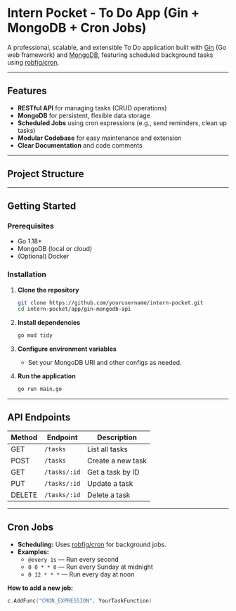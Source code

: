 # Intern Pocket - To Do App (Gin + MongoDB + Cron Jobs)

A professional, scalable, and extensible To Do application built with [Gin](https://gin-gonic.com/) (Go web framework) and [MongoDB](https://www.mongodb.com/), featuring scheduled background tasks using [robfig/cron](https://github.com/robfig/cron).

---

## Features

- **RESTful API** for managing tasks (CRUD operations)
- **MongoDB** for persistent, flexible data storage
- **Scheduled Jobs** using cron expressions (e.g., send reminders, clean up tasks)
- **Modular Codebase** for easy maintenance and extension
- **Clear Documentation** and code comments

---

## Project Structure


---

## Getting Started

### Prerequisites

- Go 1.18+
- MongoDB (local or cloud)
- (Optional) Docker

### Installation

1. **Clone the repository**
    ```sh
    git clone https://github.com/yourusername/intern-pocket.git
    cd intern-pocket/app/gin-mongodb-api
    ```

2. **Install dependencies**
    ```sh
    go mod tidy
    ```

3. **Configure environment variables**
    - Set your MongoDB URI and other configs as needed.

4. **Run the application**
    ```sh
    go run main.go
    ```

---

## API Endpoints

| Method | Endpoint         | Description           |
|--------|------------------|----------------------|
| GET    | `/tasks`         | List all tasks       |
| POST   | `/tasks`         | Create a new task    |
| GET    | `/tasks/:id`     | Get a task by ID     |
| PUT    | `/tasks/:id`     | Update a task        |
| DELETE | `/tasks/:id`     | Delete a task        |

---

## Cron Jobs

- **Scheduling:** Uses [robfig/cron](https://github.com/robfig/cron) for background jobs.
- **Examples:**
    - `@every 1s` — Run every second
    - `0 0 * * 0` — Run every Sunday at midnight
    - `0 12 * * *` — Run every day at noon

**How to add a new job:**
```go
c.AddFunc("CRON_EXPRESSION", YourTaskFunction)